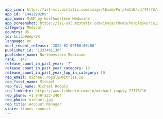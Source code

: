 ```yaml
---
app_icon: https://is1-ssl.mzstatic.com/image/thumb/Purple116/v4/44/36/a8/4436a8a7-7ab2-7eca-1610-02f937827093/AppIcon-1x_U007emarketing-0-7-0-85-220-0.png/1024x1024bb.png
app_id: '1442290209'
app_name: MyNM by Northwestern Medicine
app_screenshot: https://is1-ssl.mzstatic.com/image/thumb/PurpleSource126/v4/8a/c6/95/8ac69556-cef2-1567-406d-b3ac3487724e/7a65f098-aacf-43b5-9a3e-3addde94cf3c_Dashboard_-_Hot_State.png/1242x2688bb.png
category: Medical
country: US
id: bLiip9Wep-VX
language: en
most_recent_release: '2024-02-09T00:00:00'
publisher_id: '1333461130'
publisher_name: Northwestern Medicine
rank: '147'
release_count_in_past_year: '7'
release_count_in_past_year_category: 10
release_count_in_past_year_top_in_category: 19
rep_email: michael.roguly@bitrise.io
rep_first_name: Michael
rep_full_name: Michael Roguly
rep_linkedin: https://www.linkedin.com/in/michael-roguly-77376710
rep_phone: +1 949-233-3404
rep_photo: michael.jpg
rep_title: Account Manager
store: itunes_connect
---
```

